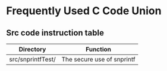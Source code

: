 # Frequently Used C Code Union

## Src code instruction table

|Directory| Function |
| --- | --- |
|src/snprintfTest/| The secure use of snprintf |

